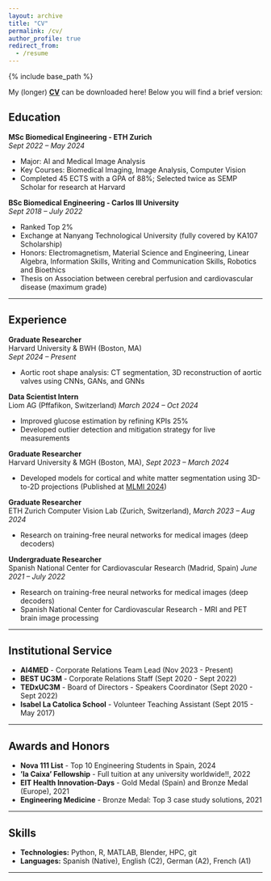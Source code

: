 ```yaml
---
layout: archive
title: "CV"
permalink: /cv/
author_profile: true
redirect_from:
  - /resume
---
```


{% include base_path %}

My (longer) **[CV](/files/PabloBlasco_CV_Nov2024.pdf)** can be downloaded here! Below you will find a brief version:

## Education

**MSc Biomedical Engineering - ETH Zurich**  
*Sept 2022 – May 2024*  
- Major: AI and Medical Image Analysis 
- Key Courses: Biomedical Imaging, Image Analysis, Computer Vision  
- Completed 45 ECTS with a GPA of 88%; Selected twice as SEMP Scholar for research at Harvard  

**BSc Biomedical Engineering - Carlos III University**  
*Sept 2018 – July 2022*  
- Ranked Top 2%   
- Exchange at Nanyang Technological University (fully covered by KA107 Scholarship)  
- Honors: Electromagnetism, Material Science and Engineering, Linear Algebra, Information Skills, Writing and
Communication Skills, Robotics and Bioethics
- Thesis on Association between cerebral perfusion and cardiovascular disease (maximum grade) 

---

## Experience

**Graduate Researcher**  
Harvard University & BWH (Boston, MA)  
*Sept 2024 – Present*  
- Aortic root shape analysis: CT segmentation, 3D reconstruction of aortic valves using CNNs, GANs, and GNNs  

**Data Scientist Intern**  
Liom AG (Pffafikon, Switzerland)
*March 2024 – Oct 2024*  
- Improved glucose estimation by refining KPIs 25%   
- Developed outlier detection and mitigation strategy for live measurements  

**Graduate Researcher**  
Harvard University & MGH (Boston, MA), 
*Sept 2023 – March 2024*  
- Developed models for cortical and white matter segmentation using 3D-to-2D projections  (Published at [MLMI 2024](https://link.springer.com/chapter/10.1007/978-3-031-73290-4_8))

**Graduate Researcher**  
ETH Zurich Computer Vision Lab (Zurich, Switzerland), 
*March 2023 – Aug 2024*  
- Research on training-free neural networks for medical images (deep decoders) 

**Undergraduate Researcher**  
Spanish National Center for Cardiovascular Research (Madrid, Spain)
*June 2021 – July 2022*  
- Research on training-free neural networks for medical images (deep decoders) 
- Spanish National Center for Cardiovascular Research - MRI and PET brain image processing  

---

## Institutional Service

- **AI4MED** - Corporate Relations Team Lead (Nov 2023 - Present)  
- **BEST UC3M** - Corporate Relations Staff (Sept 2020 - Sept 2022)  
- **TEDxUC3M** - Board of Directors - Speakers Coordinator (Sept 2020 - Sept 2022)  
- **Isabel La Catolica School** - Volunteer Teaching Assistant (Sept 2015 - May 2017)  

---

## Awards and Honors

- **Nova 111 List** - Top 10 Engineering Students in Spain, 2024  
- **’la Caixa’ Fellowship** - Full tuition at any university worldwide!!, 2022  
- **EIT Health Innovation-Days** - Gold Medal (Spain) and Bronze Medal (Europe), 2021  
- **Engineering Medicine** - Bronze Medal: Top 3 case study solutions, 2021

---

## Skills

- **Technologies:** Python, R, MATLAB, Blender, HPC, git  
- **Languages:** Spanish (Native), English (C2), German (A2), French (A1) 

---



